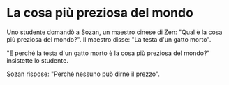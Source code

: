 # La cosa più preziosa del mondo

Uno studente domandò a Sozan, un maestro cinese di Zen: "Qual è la cosa più preziosa del mondo?". Il maestro disse: "La testa d'un gatto morto".

"E perché la testa d'un gatto morto è la cosa più preziosa del mondo?" insistette lo studente.

Sozan rispose: "Perché nessuno può dirne il prezzo".